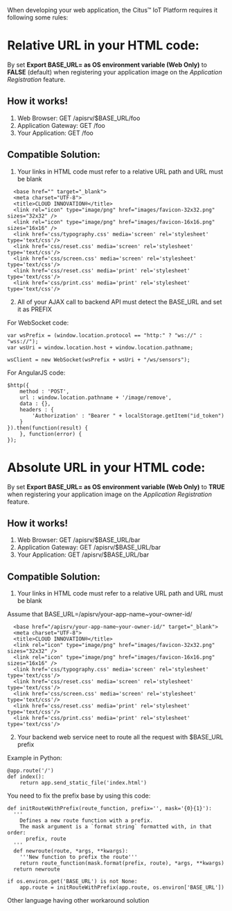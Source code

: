 When developing your web application, the Citus™ IoT Platform requires it following some rules:

Relative URL in your HTML code:
===============================
By set **Export BASE_URL= as OS environment variable (Web Only)** to **FALSE** (default) when registering your application image on the *Application Registration* feature.

How it works!
------------

1. Web Browser: GET /apisrv/$BASE_URL/foo 
2. Application Gateway: GET /foo 
3. Your Application: GET /foo 

Compatible Solution:
-------------------

1. Your links in HTML code must refer to a relative URL path and <base> URL must be blank

```
  <base href="" target="_blank">
  <meta charset="UTF-8">
  <title>CLOUD INNOVATION®</title>
  <link rel="icon" type="image/png" href="images/favicon-32x32.png" sizes="32x32" />
  <link rel="icon" type="image/png" href="images/favicon-16x16.png" sizes="16x16" />
  <link href='css/typography.css' media='screen' rel='stylesheet' type='text/css'/>
  <link href='css/reset.css' media='screen' rel='stylesheet' type='text/css'/>
  <link href='css/screen.css' media='screen' rel='stylesheet' type='text/css'/>
  <link href='css/reset.css' media='print' rel='stylesheet' type='text/css'/>
  <link href='css/print.css' media='print' rel='stylesheet' type='text/css'/>
```
2. All of your AJAX call to backend API must detect the BASE_URL and set it as PREFIX


For WebSocket code:

```
var wsPrefix = (window.location.protocol == "http:" ? "ws://" : "wss://");
var wsUri = window.location.host + window.location.pathname;

wsClient = new WebSocket(wsPrefix + wsUri + "/ws/sensors");
```

For AngularJS code:
```
$http({
	method : 'POST',
	url : window.location.pathname + '/image/remove',
	data : {},
	headers : {
		'Authorization' : "Bearer " + localStorage.getItem("id_token")
	}
}).then(function(result) {
	}, function(error) {
});
```

Absolute URL in your HTML code:
===============================
By set **Export BASE_URL= as OS environment variable (Web Only)** to **TRUE** when registering your application image on the *Application Registration* feature.


How it works!
------------

1. Web Browser: GET /apisrv/$BASE_URL/bar 
2. Application Gateway: GET /apisrv/$BASE_URL/bar 
3. Your Application: GET /apisrv/$BASE_URL/bar 

Compatible Solution:
-------------------

1. Your links in HTML code must refer to a relative URL path and <base> URL must be blank

Assume that BASE_URL=/apisrv/your-app-name~your-owner-id/

```
  <base href="/apisrv/your-app-name~your-owner-id/" target="_blank">
  <meta charset="UTF-8">
  <title>CLOUD INNOVATION®</title>
  <link rel="icon" type="image/png" href="images/favicon-32x32.png" sizes="32x32" />
  <link rel="icon" type="image/png" href="images/favicon-16x16.png" sizes="16x16" />
  <link href='css/typography.css' media='screen' rel='stylesheet' type='text/css'/>
  <link href='css/reset.css' media='screen' rel='stylesheet' type='text/css'/>
  <link href='css/screen.css' media='screen' rel='stylesheet' type='text/css'/>
  <link href='css/reset.css' media='print' rel='stylesheet' type='text/css'/>
  <link href='css/print.css' media='print' rel='stylesheet' type='text/css'/>
```
2. Your backend web service neet to route all the request with $BASE_URL prefix

Example in Python:

```
@app.route('/')
def index():
    return app.send_static_file('index.html')
```

You need to fix the prefix base by using this code:

```
def initRouteWithPrefix(route_function, prefix='', mask='{0}{1}'):
  '''
    Defines a new route function with a prefix.
    The mask argument is a `format string` formatted with, in that order:
      prefix, route
  '''
  def newroute(route, *args, **kwargs):
    '''New function to prefix the route'''
    return route_function(mask.format(prefix, route), *args, **kwargs)
  return newroute
  
if os.environ.get('BASE_URL') is not None:
    app.route = initRouteWithPrefix(app.route, os.environ['BASE_URL'])
```

Other language having other workaround solution

